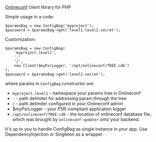 [Onlineconf](https://github.com/onlineconf) client library for PHP

Simple usage in a code:
````
$paramsBag = new ConfigBag('myproject');
$password = $paramsBag->get('level1.level2.secret'); 

````

Customization:
````
$paramsBag = new ConfigBag(
    'myproject.level1', 
    '.'
    '/',
    new Client($myPsrLogger, '/opt/onlineconf/TREE.cdb')
);
$password = $paramsBag->get('level2.secret'); 

````

where params in `ConfigBag` constructor are:

* `myproject.level1` - namespace your params tree in Onlineconf
* `.` - path delimiter for addressing param through the tree 
* `/` - path delimiter configured in your Onlineconf admin
* $myPsrLogger - your PSR-compliant application logger 
* `/opt/onlineconf/TREE.cdb` - the location of onlineconf database file, which was brought by `onlineconf-updater` onto 
your backend.

It's up to you to handle ConfigBag as single instance in your app. Use DependencyInjection or Singleton as a wrapper.